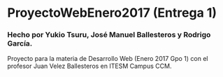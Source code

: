 # ProyectoWebEnero2017 (Entrega 1)
### Hecho por Yukio Tsuru, José Manuel Ballesteros y Rodrigo García.

Proyecto para la materia de Desarrollo Web (Enero 2017 Gpo 1) con el profesor Juan Velez Ballesteros en ITESM Campus CCM.